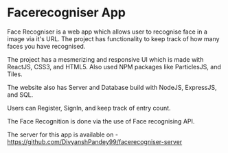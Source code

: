 # Facerecogniser App

Face Recogniser is a web app which allows user to recognise face in a image via it's URL. The project has functionality to keep track of how many faces you have recognised. 

The project has a mesmerizing and responsive UI which is made with ReactJS, CSS3, and HTML5. Also used NPM packages like ParticlesJS, and Tiles.

The website also has Server and Database build with NodeJS, ExpressJS, and SQL.

Users can Register, SignIn, and keep track of entry count.

The Face Recognition is done via the use of Face recognising API.

The server for this app is available on - https://github.com/DivyanshPandey99/facerecogniser-server
